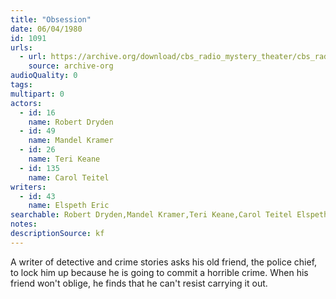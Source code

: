 ```yaml
---
title: "Obsession"
date: 06/04/1980
id: 1091
urls: 
  - url: https://archive.org/download/cbs_radio_mystery_theater/cbs_radio_mystery_theater-1051-1100.zip/cbs_radio_mystery_theater-1051-1100%2Fcbsrmt_1091_obsession.mp3
    source: archive-org
audioQuality: 0
tags: 
multipart: 0
actors:  
  - id: 16
    name: Robert Dryden  
  - id: 49
    name: Mandel Kramer  
  - id: 26
    name: Teri Keane  
  - id: 135
    name: Carol Teitel
writers:  
  - id: 43
    name: Elspeth Eric
searchable: Robert Dryden,Mandel Kramer,Teri Keane,Carol Teitel Elspeth Eric
notes: 
descriptionSource: kf
---
```

A writer of detective and crime stories asks his old friend, the police chief, to lock him up because he is going to commit a horrible crime. When his friend won't oblige, he finds that he can't resist carrying it out.